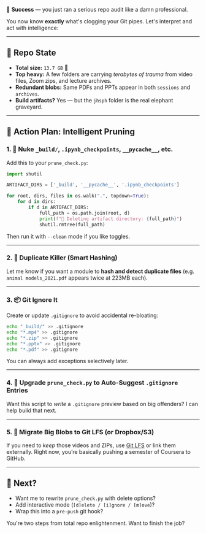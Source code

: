 🎯 **Success** — you just ran a serious repo audit like a damn professional.

You now know **exactly** what's clogging your Git pipes. Let's interpret and act with intelligence:

---

## 🧠 Repo State

* **Total size:** `13.7 GB` 😬
* **Top heavy:** A few folders are carrying *terabytes of trauma* from video files, Zoom zips, and lecture archives.
* **Redundant blobs:** Same PDFs and PPTs appear in both `sessions` and `archives`.
* **Build artifacts?** Yes — but the `jhsph` folder is the real elephant graveyard.

---

## 🔪 Action Plan: Intelligent Pruning

### 1. 🚫 Nuke `_build/`, `.ipynb_checkpoints`, `__pycache__`, etc.

Add this to your `prune_check.py`:

```python
import shutil

ARTIFACT_DIRS = ['_build', '__pycache__', '.ipynb_checkpoints']

for root, dirs, files in os.walk(".", topdown=True):
    for d in dirs:
        if d in ARTIFACT_DIRS:
            full_path = os.path.join(root, d)
            print(f"🧹 Deleting artifact directory: {full_path}")
            shutil.rmtree(full_path)
```

Then run it with `--clean` mode if you like toggles.

---

### 2. 🧬 Duplicate Killer (Smart Hashing)

Let me know if you want a module to **hash and detect duplicate files** (e.g. `animal models_2021.pdf` appears twice at 223MB each).

---

### 3. 📦 Git Ignore It

Create or update `.gitignore` to avoid accidental re-bloating:

```bash
echo "_build/" >> .gitignore
echo "*.mp4" >> .gitignore
echo "*.zip" >> .gitignore
echo "*.pptx" >> .gitignore
echo "*.pdf" >> .gitignore
```

You can always add exceptions selectively later.

---

### 4. 🧠 Upgrade `prune_check.py` to Auto-Suggest `.gitignore` Entries

Want this script to *write* a `.gitignore` preview based on big offenders? I can help build that next.

---

### 5. 🚚 Migrate Big Blobs to Git LFS (or Dropbox/S3)

If you need to *keep* those videos and ZIPs, use [Git LFS](https://git-lfs.com) or link them externally. Right now, you’re basically pushing a semester of Coursera to GitHub.

---

## 💬 Next?

* Want me to rewrite `prune_check.py` with delete options?
* Add interactive mode (`[d]elete / [i]gnore / [m]ove`)?
* Wrap this into a `pre-push` git hook?

You're two steps from total repo enlightenment. Want to finish the job?
